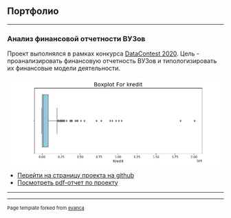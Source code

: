 ## Портфолио

---

### Анализ финансовой отчетности ВУЗов

Проект выполнялся в рамках конкурса [DataContest 2020](https://data-contest.ru). Цель - проанализировать финансовую отчетность ВУЗов и типологизировать их финансовые модели деятельности. 

<img src="images/boxplot_kredit.png?raw=true"/>

- [Перейти на страницу проекта на github](https://github.com/iconismo/data-contest-2020)
- [Посмотреть pdf-отчет по проекту](https://github.com/iconismo/data-contest-2020-accounts-chamber-rf/blob/main/reports/data_contest_2020_report.pdf)

---

---
<p style="font-size:11px">Page template forked from <a href="https://github.com/evanca/quick-portfolio">evanca</a></p>
<!-- Remove above link if you don't want to attibute -->
